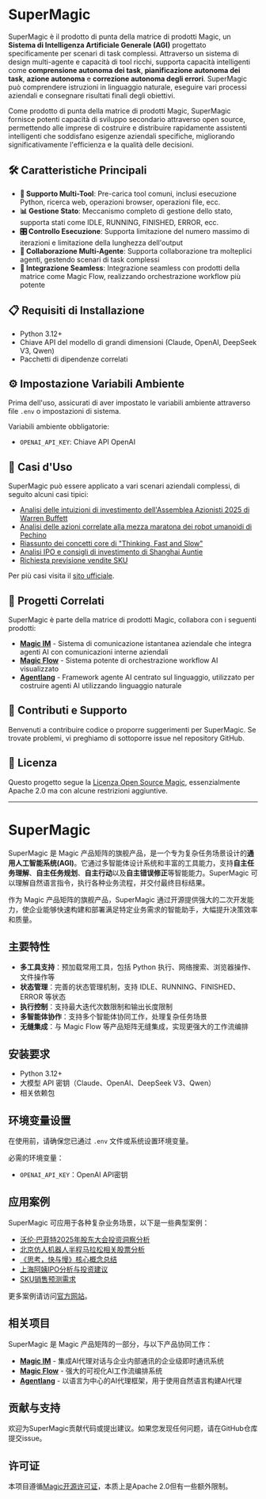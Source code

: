 # SuperMagic

SuperMagic è il prodotto di punta della matrice di prodotti Magic, un **Sistema di Intelligenza Artificiale Generale (AGI)** progettato specificamente per scenari di task complessi. Attraverso un sistema di design multi-agente e capacità di tool ricchi, supporta capacità intelligenti come **comprensione autonoma dei task**, **pianificazione autonoma dei task**, **azione autonoma** e **correzione autonoma degli errori**. SuperMagic può comprendere istruzioni in linguaggio naturale, eseguire vari processi aziendali e consegnare risultati finali degli obiettivi.

Come prodotto di punta della matrice di prodotti Magic, SuperMagic fornisce potenti capacità di sviluppo secondario attraverso open source, permettendo alle imprese di costruire e distribuire rapidamente assistenti intelligenti che soddisfano esigenze aziendali specifiche, migliorando significativamente l'efficienza e la qualità delle decisioni.

## 🛠️ Caratteristiche Principali

- **🔧 Supporto Multi-Tool**: Pre-carica tool comuni, inclusi esecuzione Python, ricerca web, operazioni browser, operazioni file, ecc.
- **📊 Gestione Stato**: Meccanismo completo di gestione dello stato, supporta stati come IDLE, RUNNING, FINISHED, ERROR, ecc.
- **🎛️ Controllo Esecuzione**: Supporta limitazione del numero massimo di iterazioni e limitazione della lunghezza dell'output
- **🤖 Collaborazione Multi-Agente**: Supporta collaborazione tra molteplici agenti, gestendo scenari di task complessi
- **🔗 Integrazione Seamless**: Integrazione seamless con prodotti della matrice come Magic Flow, realizzando orchestrazione workflow più potente

## 📋 Requisiti di Installazione

- Python 3.12+
- Chiave API del modello di grandi dimensioni (Claude, OpenAI, DeepSeek V3, Qwen)
- Pacchetti di dipendenze correlati

## ⚙️ Impostazione Variabili Ambiente

Prima dell'uso, assicurati di aver impostato le variabili ambiente attraverso file `.env` o impostazioni di sistema.

Variabili ambiente obbligatorie:
- `OPENAI_API_KEY`: Chiave API OpenAI

## 💼 Casi d'Uso

SuperMagic può essere applicato a vari scenari aziendali complessi, di seguito alcuni casi tipici:

- [Analisi delle intuizioni di investimento dell'Assemblea Azionisti 2025 di Warren Buffett](https://www.letsmagic.cn/share/777665156986277889)
- [Analisi delle azioni correlate alla mezza maratona dei robot umanoidi di Pechino](https://www.letsmagic.cn/share/774280936479625217)
- [Riassunto dei concetti core di "Thinking, Fast and Slow"](https://www.letsmagic.cn/share/777461325648195584)
- [Analisi IPO e consigli di investimento di Shanghai Auntie](https://www.letsmagic.cn/share/777604044873928705)
- [Richiesta previsione vendite SKU](https://www.letsmagic.cn/share/771022574397648897)

Per più casi visita il [sito ufficiale](https://www.letsmagic.cn).

## 🔗 Progetti Correlati

SuperMagic è parte della matrice di prodotti Magic, collabora con i seguenti prodotti:

- **[Magic IM](https://github.com/dtyq/magic)** - Sistema di comunicazione istantanea aziendale che integra agenti AI con comunicazioni interne aziendali
- **[Magic Flow](https://github.com/dtyq/magic-flow)** - Sistema potente di orchestrazione workflow AI visualizzato
- **[Agentlang](https://github.com/dtyq/agentlang)** - Framework agente AI centrato sul linguaggio, utilizzato per costruire agenti AI utilizzando linguaggio naturale

## 🤝 Contributi e Supporto

Benvenuti a contribuire codice o proporre suggerimenti per SuperMagic. Se trovate problemi, vi preghiamo di sottoporre issue nel repository GitHub.

## 📄 Licenza

Questo progetto segue la [Licenza Open Source Magic](https://github.com/dtyq/magic/blob/main/LICENSE), essenzialmente Apache 2.0 ma con alcune restrizioni aggiuntive.

---

# SuperMagic

SuperMagic 是 Magic 产品矩阵的旗舰产品，是一个专为复杂任务场景设计的**通用人工智能系统(AGI)**。它通过多智能体设计系统和丰富的工具能力，支持**自主任务理解**、**自主任务规划**、**自主行动**以及**自主错误修正**等智能能力。SuperMagic 可以理解自然语言指令，执行各种业务流程，并交付最终目标结果。

作为 Magic 产品矩阵的旗舰产品，SuperMagic 通过开源提供强大的二次开发能力，使企业能够快速构建和部署满足特定业务需求的智能助手，大幅提升决策效率和质量。

## 主要特性

- **多工具支持**：预加载常用工具，包括 Python 执行、网络搜索、浏览器操作、文件操作等
- **状态管理**：完善的状态管理机制，支持 IDLE、RUNNING、FINISHED、ERROR 等状态
- **执行控制**：支持最大迭代次数限制和输出长度限制
- **多智能体协作**：支持多个智能体协同工作，处理复杂任务场景
- **无缝集成**：与 Magic Flow 等产品矩阵无缝集成，实现更强大的工作流编排

## 安装要求

- Python 3.12+
- 大模型 API 密钥（Claude、OpenAI、DeepSeek V3、Qwen）
- 相关依赖包

## 环境变量设置

在使用前，请确保您已通过 `.env` 文件或系统设置环境变量。

必需的环境变量：
- `OPENAI_API_KEY`：OpenAI API密钥

## 应用案例

SuperMagic 可应用于各种复杂业务场景，以下是一些典型案例：

- [沃伦·巴菲特2025年股东大会投资洞察分析](https://www.letsmagic.cn/share/777665156986277889)
- [北京仿人机器人半程马拉松相关股票分析](https://www.letsmagic.cn/share/774280936479625217)
- [《思考，快与慢》核心概念总结](https://www.letsmagic.cn/share/777461325648195584)
- [上海阿姨IPO分析与投资建议](https://www.letsmagic.cn/share/777604044873928705)
- [SKU销售预测需求](https://www.letsmagic.cn/share/771022574397648897)

更多案例请访问[官方网站](https://www.letsmagic.cn)。

## 相关项目

SuperMagic 是 Magic 产品矩阵的一部分，与以下产品协同工作：

- **[Magic IM](https://github.com/dtyq/magic)** - 集成AI代理对话与企业内部通讯的企业级即时通讯系统
- **[Magic Flow](https://github.com/dtyq/magic-flow)** - 强大的可视化AI工作流编排系统
- **[Agentlang](https://github.com/dtyq/agentlang)** - 以语言为中心的AI代理框架，用于使用自然语言构建AI代理

## 贡献与支持

欢迎为SuperMagic贡献代码或提出建议。如果您发现任何问题，请在GitHub仓库提交issue。

## 许可证

本项目遵循[Magic开源许可证](https://github.com/dtyq/magic/blob/main/LICENSE)，本质上是Apache 2.0但有一些额外限制。
